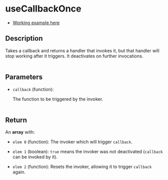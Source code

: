 # useCallbackOnce

- [Working example here](https://react-fanmade-hooks.netlify.app/use-callback-once)

## Description

Takes a callback and returns a handler that invokes it, but that handler will stop working after it triggers. It deactivates on further invocations.
<br />
<br />

## Parameters

- `callback` (function):

  The function to be triggered by the invoker.
  <br />
  <br />

## Return

An **array** with:

- `elem 0` (function): The invoker which will trigger `callback`.

- `elem 1` (boolean): `true` means the invoker was not deactivated (`callback` can be invoked by it).

- `elem 2` (function): Resets the invoker, allowing it to trigger `callback` again.

